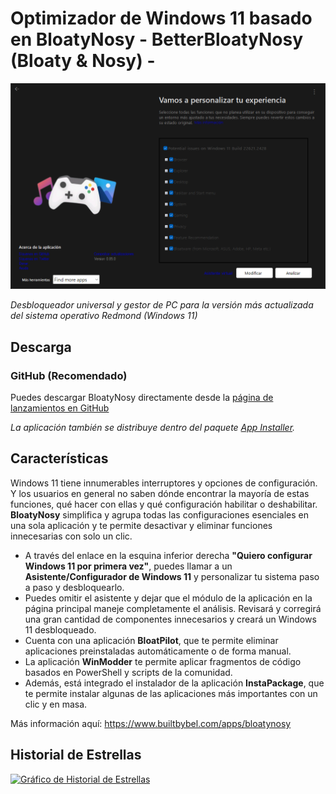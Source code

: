 # Optimizador de Windows 11 basado en BloatyNosy - BetterBloatyNosy (Bloaty & Nosy) -

![captura de pantalla](https://github.com/Kristiansito/BetterBloatyNosy/blob/main/assets/bloatynosy.png?raw=true)

_Desbloqueador universal y gestor de PC para la versión más actualizada del sistema operativo Redmond (Windows 11)_

## Descarga
### GitHub (Recomendado)
Puedes descargar BloatyNosy directamente desde la [página de lanzamientos en GitHub](https://github.com/builtbybel/BloatyNosy/releases)

_La aplicación también se distribuye dentro del paquete [App Installer](https://github.com/builtbybel/BloatyNosy/releases)._

## Características
Windows 11 tiene innumerables interruptores y opciones de configuración. Y los usuarios en general no saben dónde encontrar la mayoría de estas funciones, qué hacer con ellas y qué configuración habilitar o deshabilitar. **BloatyNosy** simplifica y agrupa todas las configuraciones esenciales en una sola aplicación y te permite desactivar y eliminar funciones innecesarias con solo un clic.

- A través del enlace en la esquina inferior derecha **"Quiero configurar Windows 11 por primera vez"**, puedes llamar a un **Asistente/Configurador de Windows 11** y personalizar tu sistema paso a paso y desbloquearlo.
- Puedes omitir el asistente y dejar que el módulo de la aplicación en la página principal maneje completamente el análisis. Revisará y corregirá una gran cantidad de componentes innecesarios y creará un Windows 11 desbloqueado.
- Cuenta con una aplicación **BloatPilot**, que te permite eliminar aplicaciones preinstaladas automáticamente o de forma manual.
- La aplicación **WinModder** te permite aplicar fragmentos de código basados en PowerShell y scripts de la comunidad.
- Además, está integrado el instalador de la aplicación **InstaPackage**, que te permite instalar algunas de las aplicaciones más importantes con un clic y en masa.

Más información aquí: https://www.builtbybel.com/apps/bloatynosy

## Historial de Estrellas

[![Gráfico de Historial de Estrellas](https://api.star-history.com/svg?repos=builtbybel/BloatyNosy&type=Timeline)](https://star-history.com/#builtbybel/BloatyNosy&Timeline)
